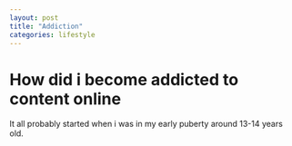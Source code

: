 ```yaml
---
layout: post
title: "Addiction"
categories: lifestyle
---
```


# How did i become addicted to content online
It all probably started when i was in my early puberty around 13-14 years old. 
